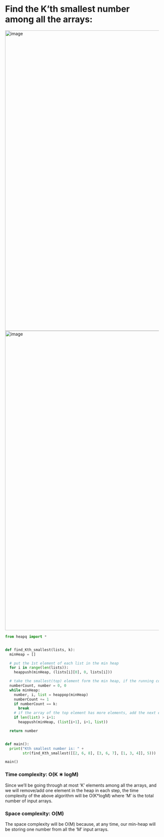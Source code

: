 # Find the K’th smallest number among all the arrays:

<img width="982" alt="image" src="https://user-images.githubusercontent.com/35987583/161727437-949a0b56-0974-41a0-87a7-4a417223c167.png">

<img width="979" alt="image" src="https://user-images.githubusercontent.com/35987583/161727465-8f609321-803a-446c-8b0e-3b4409ae1413.png">




```python
from heapq import *


def find_Kth_smallest(lists, k):
  minHeap = []

  # put the 1st element of each list in the min heap
  for i in range(len(lists)):
    heappush(minHeap, (lists[i][0], 0, lists[i]))

  # take the smallest(top) element form the min heap, if the running count is equal to k return the number
  numberCount, number = 0, 0
  while minHeap:
    number, i, list = heappop(minHeap)
    numberCount += 1
    if numberCount == k:
      break
    # if the array of the top element has more elements, add the next element to the heap
    if len(list) > i+1:
      heappush(minHeap, (list[i+1], i+1, list))

  return number


def main():
  print("Kth smallest number is: " +
        str(find_Kth_smallest([[2, 6, 8], [3, 6, 7], [1, 3, 4]], 5)))

main()
```

### Time complexity: O(K ∗ logM)
Since we’ll be going through at most ‘K’ elements among all the arrays, and we will remove/add one element in the heap in each step, the time complexity of the above algorithm will be O(K*logM) where ‘M’ is the total number of input arrays.

### Space complexity: O(M)
The space complexity will be O(M) because, at any time, our min-heap will be storing one number from all the ‘M’ input arrays.

